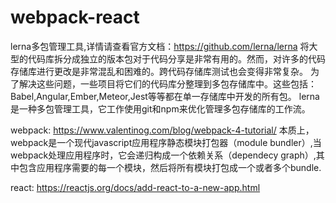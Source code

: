 # webpack-react
lerna多包管理工具,详情请查看官方文档：https://github.com/lerna/lerna
    将大型的代码库拆分成独立的版本包对于代码分享是非常有用的。然而，对许多的代码存储库进行更改是非常混乱和困难的。跨代码存储库测试也会变得非常复杂。
    为了解决这些问题，一些项目将它们的代码库分整理到多包存储库中。这些包括：Babel,Angular,Ember,Meteor,Jest等等都在单一存储库中开发的所有包。
     lerna是一种多包管理工具，它工作使用git和npm来优化管理多包存储库的工作流。
     
webpack: https://www.valentinog.com/blog/webpack-4-tutorial/
     本质上，webpack是一个现代javascript应用程序静态模块打包器（module bundler）,当webpack处理应用程序时，它会递归构成一个依赖关系（dependecy    graph）,其中包含应用程序需要的每一个模块，然后将所有模块打包成一个或者多个bundle.
     
react: https://reactjs.org/docs/add-react-to-a-new-app.html
